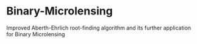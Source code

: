 # Binary-Microlensing
Improved Aberth-Ehrlich root-finding algorithm and its further application for Binary Microlensing
